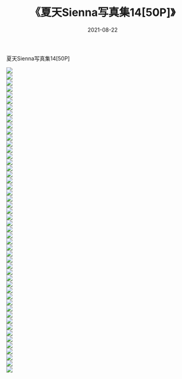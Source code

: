 ﻿---
layout: post
title:  《夏天Sienna写真集14[50P]》
date:   2021-08-22
img: http://img.660000.xyz/Sharelink/性感/2021/夏天Sienna写真集14[50P]/000.jpg
categories: [美女, 清纯, 唯美]
---

夏天Sienna写真集14[50P]

  ![](http://img.660000.xyz/Sharelink/性感/2021/夏天Sienna写真集14[50P]/001.jpg) <br> ![](http://img.660000.xyz/Sharelink/性感/2021/夏天Sienna写真集14[50P]/002.jpg) <br> ![](http://img.660000.xyz/Sharelink/性感/2021/夏天Sienna写真集14[50P]/003.jpg) <br> ![](http://img.660000.xyz/Sharelink/性感/2021/夏天Sienna写真集14[50P]/004.jpg) <br> ![](http://img.660000.xyz/Sharelink/性感/2021/夏天Sienna写真集14[50P]/005.jpg) <br> ![](http://img.660000.xyz/Sharelink/性感/2021/夏天Sienna写真集14[50P]/006.jpg) <br> ![](http://img.660000.xyz/Sharelink/性感/2021/夏天Sienna写真集14[50P]/007.jpg) <br> ![](http://img.660000.xyz/Sharelink/性感/2021/夏天Sienna写真集14[50P]/008.jpg) <br> ![](http://img.660000.xyz/Sharelink/性感/2021/夏天Sienna写真集14[50P]/009.jpg) <br> ![](http://img.660000.xyz/Sharelink/性感/2021/夏天Sienna写真集14[50P]/010.jpg) <br> ![](http://img.660000.xyz/Sharelink/性感/2021/夏天Sienna写真集14[50P]/011.jpg) <br> ![](http://img.660000.xyz/Sharelink/性感/2021/夏天Sienna写真集14[50P]/012.jpg) <br> ![](http://img.660000.xyz/Sharelink/性感/2021/夏天Sienna写真集14[50P]/013.jpg) <br> ![](http://img.660000.xyz/Sharelink/性感/2021/夏天Sienna写真集14[50P]/014.jpg) <br> ![](http://img.660000.xyz/Sharelink/性感/2021/夏天Sienna写真集14[50P]/015.jpg) <br> ![](http://img.660000.xyz/Sharelink/性感/2021/夏天Sienna写真集14[50P]/016.jpg) <br> ![](http://img.660000.xyz/Sharelink/性感/2021/夏天Sienna写真集14[50P]/017.jpg) <br> ![](http://img.660000.xyz/Sharelink/性感/2021/夏天Sienna写真集14[50P]/018.jpg) <br> ![](http://img.660000.xyz/Sharelink/性感/2021/夏天Sienna写真集14[50P]/019.jpg) <br> ![](http://img.660000.xyz/Sharelink/性感/2021/夏天Sienna写真集14[50P]/020.jpg) <br> ![](http://img.660000.xyz/Sharelink/性感/2021/夏天Sienna写真集14[50P]/021.jpg) <br> ![](http://img.660000.xyz/Sharelink/性感/2021/夏天Sienna写真集14[50P]/022.jpg) <br> ![](http://img.660000.xyz/Sharelink/性感/2021/夏天Sienna写真集14[50P]/023.jpg) <br> ![](http://img.660000.xyz/Sharelink/性感/2021/夏天Sienna写真集14[50P]/024.jpg) <br> ![](http://img.660000.xyz/Sharelink/性感/2021/夏天Sienna写真集14[50P]/025.jpg) <br> ![](http://img.660000.xyz/Sharelink/性感/2021/夏天Sienna写真集14[50P]/026.jpg) <br> ![](http://img.660000.xyz/Sharelink/性感/2021/夏天Sienna写真集14[50P]/027.jpg) <br> ![](http://img.660000.xyz/Sharelink/性感/2021/夏天Sienna写真集14[50P]/028.jpg) <br> ![](http://img.660000.xyz/Sharelink/性感/2021/夏天Sienna写真集14[50P]/029.jpg) <br> ![](http://img.660000.xyz/Sharelink/性感/2021/夏天Sienna写真集14[50P]/030.jpg) <br> ![](http://img.660000.xyz/Sharelink/性感/2021/夏天Sienna写真集14[50P]/031.jpg) <br> ![](http://img.660000.xyz/Sharelink/性感/2021/夏天Sienna写真集14[50P]/032.jpg) <br> ![](http://img.660000.xyz/Sharelink/性感/2021/夏天Sienna写真集14[50P]/033.jpg) <br> ![](http://img.660000.xyz/Sharelink/性感/2021/夏天Sienna写真集14[50P]/034.jpg) <br> ![](http://img.660000.xyz/Sharelink/性感/2021/夏天Sienna写真集14[50P]/035.jpg) <br> ![](http://img.660000.xyz/Sharelink/性感/2021/夏天Sienna写真集14[50P]/036.jpg) <br> ![](http://img.660000.xyz/Sharelink/性感/2021/夏天Sienna写真集14[50P]/037.jpg) <br> ![](http://img.660000.xyz/Sharelink/性感/2021/夏天Sienna写真集14[50P]/038.jpg) <br> ![](http://img.660000.xyz/Sharelink/性感/2021/夏天Sienna写真集14[50P]/039.jpg) <br> ![](http://img.660000.xyz/Sharelink/性感/2021/夏天Sienna写真集14[50P]/040.jpg) <br> ![](http://img.660000.xyz/Sharelink/性感/2021/夏天Sienna写真集14[50P]/041.jpg) <br> ![](http://img.660000.xyz/Sharelink/性感/2021/夏天Sienna写真集14[50P]/042.jpg) <br> ![](http://img.660000.xyz/Sharelink/性感/2021/夏天Sienna写真集14[50P]/043.jpg) <br> ![](http://img.660000.xyz/Sharelink/性感/2021/夏天Sienna写真集14[50P]/044.jpg) <br> ![](http://img.660000.xyz/Sharelink/性感/2021/夏天Sienna写真集14[50P]/045.jpg) <br> ![](http://img.660000.xyz/Sharelink/性感/2021/夏天Sienna写真集14[50P]/046.jpg) <br> ![](http://img.660000.xyz/Sharelink/性感/2021/夏天Sienna写真集14[50P]/047.jpg) <br> ![](http://img.660000.xyz/Sharelink/性感/2021/夏天Sienna写真集14[50P]/048.jpg) <br> ![](http://img.660000.xyz/Sharelink/性感/2021/夏天Sienna写真集14[50P]/049.jpg) <br> ![](http://img.660000.xyz/Sharelink/性感/2021/夏天Sienna写真集14[50P]/050.jpg) <br>